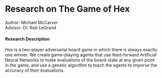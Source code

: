 # Research on The Game of Hex
Author: Michael McCarver<br />
Advisor: Dr. Rob LeGrand

#### Research Description
*Hex* is a two-player adversarial board game in which there is always exactly one winner. We create game-playing agents that use feed-forward Artificial Neural Networks to make evaluations of the board-state at any given point in the game, and use a genetic algorithm to teach the agents to imporve the accuracy of their evaluations.
